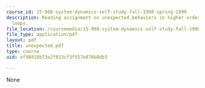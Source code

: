 ```yaml
---
course_id: 15-988-system-dynamics-self-study-fall-1998-spring-1999
description: Reading assignment on unexpected behaviors in higher-order positive feedback
  loops.
file_location: /coursemedia/15-988-system-dynamics-self-study-fall-1998-spring-1999/ef98818b73e2f033cf3f557e876b8db3_unexpected.pdf
file_type: application/pdf
layout: pdf
title: unexpected.pdf
type: course
uid: ef98818b73e2f033cf3f557e876b8db3

---
```

None